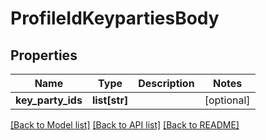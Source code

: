 # ProfileIdKeypartiesBody

## Properties
Name | Type | Description | Notes
------------ | ------------- | ------------- | -------------
**key_party_ids** | **list[str]** |  | [optional] 

[[Back to Model list]](../README.md#documentation-for-models) [[Back to API list]](../README.md#documentation-for-api-endpoints) [[Back to README]](../README.md)

